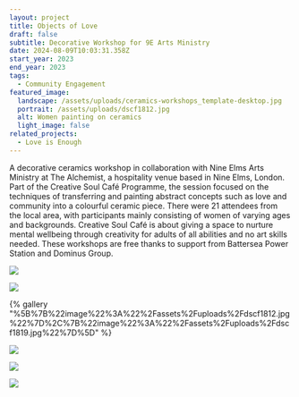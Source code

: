 ```yaml
---
layout: project
title: Objects of Love
draft: false
subtitle: Decorative Workshop for 9E Arts Ministry
date: 2024-08-09T10:03:31.358Z
start_year: 2023
end_year: 2023
tags:
  - Community Engagement
featured_image:
  landscape: /assets/uploads/ceramics-workshops_template-desktop.jpg
  portrait: /assets/uploads/dscf1812.jpg
  alt: Women painting on ceramics
  light_image: false
related_projects:
  - Love is Enough
---
```

A decorative ceramics workshop in collaboration with Nine Elms Arts Ministry at The Alchemist, a hospitality venue based in Nine Elms, London. Part of the Creative Soul Café Programme, the session focused on the techniques of transferring and painting abstract concepts such as love and community into a colourful ceramic piece. There were 21 attendees from the local area, with participants mainly consisting of women of varying ages and backgrounds. Creative Soul Café is about giving a space to nurture mental wellbeing through creativity for adults of all abilities and no art skills needed. These workshops are free thanks to support from Battersea Power Station and Dominus Group.

![](/assets/uploads/dscf1828.jpg)

![](/assets/uploads/dscf1826.jpg)

{% gallery "%5B%7B%22image%22%3A%22%2Fassets%2Fuploads%2Fdscf1812.jpg%22%7D%2C%7B%22image%22%3A%22%2Fassets%2Fuploads%2Fdscf1819.jpg%22%7D%5D" %}

![](/assets/uploads/dscf1820.jpg)

![](/assets/uploads/dscf1821.jpg)

![](/assets/uploads/dscf1803.jpg)
